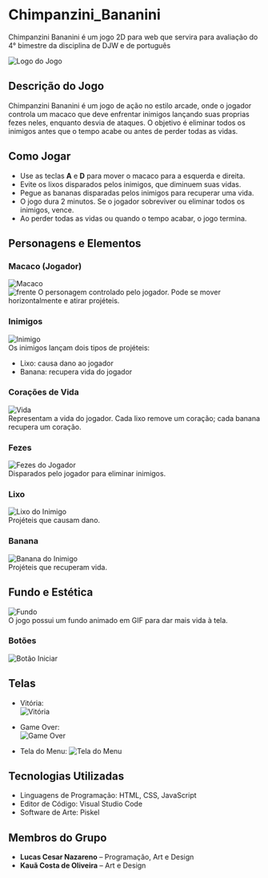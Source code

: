 # Chimpanzini_Bananini
Chimpanzini Bananini é um jogo 2D para web que servira para avaliação do 4° bimestre da disciplina de DJW e de português 

![Logo do Jogo](img/Logo.png)

## Descrição do Jogo
Chimpanzini Bananini é um jogo de ação no estilo arcade, onde o jogador controla um macaco que deve enfrentar inimigos lançando suas proprias fezes neles, enquanto desvia de ataques. O objetivo é eliminar todos os inimigos antes que o tempo acabe ou antes de perder todas as vidas.

## Como Jogar
- Use as teclas **A** e **D** para mover o macaco para a esquerda e direita.
- Evite os lixos disparados pelos inimigos, que diminuem suas vidas.
- Pegue as bananas disparadas pelos inimigos para recuperar uma vida.
- O jogo dura 2 minutos. Se o jogador sobreviver ou eliminar todos os inimigos, vence.
- Ao perder todas as vidas ou quando o tempo acabar, o jogo termina.

## Personagens e Elementos

### Macaco (Jogador)
![Macaco](img/Macaco.gif)  
![frente](img/frente.png)
O personagem controlado pelo jogador. Pode se mover horizontalmente e atirar projéteis.

### Inimigos
![Inimigo](img/Inimigo.png)  
Os inimigos lançam dois tipos de projéteis:
- Lixo: causa dano ao jogador
- Banana: recupera vida do jogador

### Corações de Vida
![Vida](img/vida.png)  
Representam a vida do jogador. Cada lixo remove um coração; cada banana recupera um coração.

### Fezes
![Fezes do Jogador](img/bosta.png)  
Disparados pelo jogador para eliminar inimigos.

### Lixo
![Lixo do Inimigo](img/lixo.png)  
Projéteis que causam dano.

### Banana
![Banana do Inimigo](img/banana.png)  
Projéteis que recuperam vida.

## Fundo e Estética
![Fundo](img/background.gif)  
O jogo possui um fundo animado em GIF para dar mais vida à tela.

### Botões
![Botão Iniciar](img/start.png) 

## Telas 
- Vitória:  
![Vitória](img/vitoria.png)

- Game Over:  
![Game Over](img/gameOver1.png)

- Tela do Menu:
![Tela do Menu](img/menu.png)

## Tecnologias Utilizadas
- Linguagens de Programação: HTML, CSS, JavaScript  
- Editor de Código: Visual Studio Code  
- Software de Arte: Piskel

## Membros do Grupo
- **Lucas Cesar Nazareno** – Programação, Art e Design  
- **Kauã Costa de Oliveira** – Art e Design

